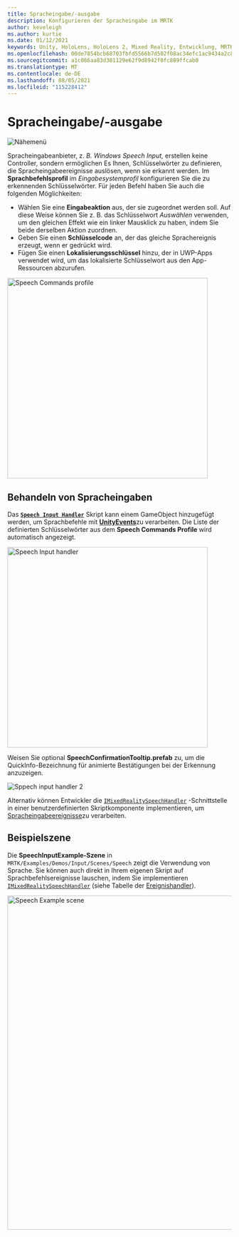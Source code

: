 ```yaml
---
title: Spracheingabe/-ausgabe
description: Konfigurieren der Spracheingabe im MRTK
author: keveleigh
ms.author: kurtie
ms.date: 01/12/2021
keywords: Unity, HoloLens, HoloLens 2, Mixed Reality, Entwicklung, MRTK, Speech,
ms.openlocfilehash: 00de7854bcb68703fbfd5566b7d502f08ac34efc1ac9434a2c86274f07b6342d
ms.sourcegitcommit: a1c086aa83d381129e62f9d8942f0fc889ffcab0
ms.translationtype: MT
ms.contentlocale: de-DE
ms.lasthandoff: 08/05/2021
ms.locfileid: "115228412"
---
```

# <a name="speech"></a>Spracheingabe/-ausgabe

![Nähemenü](../images/input/MRTK_Input_Speech.png)

Spracheingabeanbieter, z. *B. Windows Speech Input,* erstellen keine Controller, sondern ermöglichen Es Ihnen, Schlüsselwörter zu definieren, die Spracheingabeereignisse auslösen, wenn sie erkannt werden. Im **Sprachbefehlsprofil** im *Eingabesystemprofil* konfigurieren Sie die zu erkennenden Schlüsselwörter. Für jeden Befehl haben Sie auch die folgenden Möglichkeiten:

- Wählen Sie eine **Eingabeaktion** aus, der sie zugeordnet werden soll. Auf diese Weise können Sie z. B. das Schlüsselwort *Auswählen* verwenden, um den gleichen Effekt wie ein linker Mausklick zu haben, indem Sie beide derselben Aktion zuordnen.
- Geben Sie einen **Schlüsselcode** an, der das gleiche Sprachereignis erzeugt, wenn er gedrückt wird.
- Fügen Sie einen **Lokalisierungsschlüssel** hinzu, der in UWP-Apps verwendet wird, um das lokalisierte Schlüsselwort aus den App-Ressourcen abzurufen.

<img src="../images/input/SpeechCommandsProfile.png" width="450px" alt="Speech Commands profile">

## <a name="handling-speech-input"></a>Behandeln von Spracheingaben

Das [**`Speech Input Handler`**](xref:Microsoft.MixedReality.Toolkit.Input.SpeechInputHandler) Skript kann einem GameObject hinzugefügt werden, um Sprachbefehle mit [**UnityEvents**](https://docs.unity3d.com/Manual/UnityEvents.html)zu verarbeiten. Die Liste der definierten Schlüsselwörter aus dem **Speech Commands Profile** wird automatisch angezeigt.

<img src="../images/input/SpeechCommands_SpeechInputHandler1.png" width="450px" alt="Speech Input handler">

Weisen Sie optional **SpeechConfirmationTooltip.prefab** zu, um die QuickInfo-Bezeichnung für animierte Bestätigungen bei der Erkennung anzuzeigen.

<img src="../images/input/SpeechCommands_SpeechInputHandler2.png" alt="Sppech input handler 2">

Alternativ können Entwickler die [`IMixedRealitySpeechHandler`](xref:Microsoft.MixedReality.Toolkit.Input.IMixedRealitySpeechHandler) -Schnittstelle in einer benutzerdefinierten Skriptkomponente implementieren, um [Spracheingabeereignisse](input-events.md#input-event-interface-example)zu verarbeiten.

## <a name="example-scene"></a>Beispielszene

Die **SpeechInputExample-Szene** in `MRTK/Examples/Demos/Input/Scenes/Speech` zeigt die Verwendung von Sprache. Sie können auch direkt in Ihrem eigenen Skript auf Sprachbefehlsereignisse lauschen, indem Sie implementieren [`IMixedRealitySpeechHandler`](xref:Microsoft.MixedReality.Toolkit.Input.IMixedRealitySpeechHandler) (siehe Tabelle der [Ereignishandler](input-events.md)).

<img src="../images/input/SpeechExampleScene.png" width="750px" alt="Speech Example scene">
